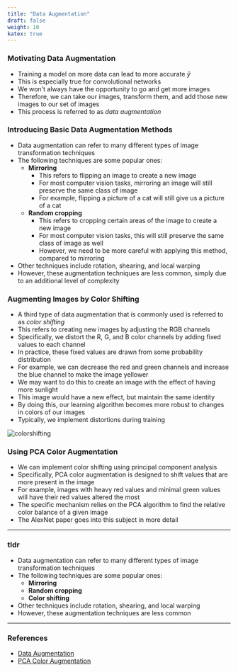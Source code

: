 ```yaml
---
title: "Data Augmentation"
draft: false
weight: 10
katex: true
---
```


### Motivating Data Augmentation
- Training a model on more data can lead to more accurate $\hat{y}$
- This is especially true for convolutional networks
- We won't always have the opportunity to go and get more images
- Therefore, we can take our images, transform them, and add those new images to our set of images
- This process is referred to as *data augmentation*

### Introducing Basic Data Augmentation Methods
- Data augmentation can refer to many different types of image transformation techniques
- The following techniques are some popular ones:
	- **Mirroring**
		- This refers to flipping an image to create a new image
		- For most computer vision tasks, mirroring an image will still preserve the same class of image
		- For example, flipping a picture of a cat will still give us a picture of a cat
	- **Random cropping**
		- This refers to cropping certain areas of the image to create a new image
		- For most computer vision tasks, this will still preserve the same class of image as well
		- However, we need to be more careful with applying this method, compared to mirroring
- Other techniques include rotation, shearing, and local warping
- However, these augmentation techniques are less common, simply due to an additional level of complexity

### Augmenting Images by Color Shifting
- A third type of data augmentation that is commonly used is referred to as *color shifting*
- This refers to creating new images by adjusting the RGB channels
- Specifically, we distort the R, G, and B color channels by adding fixed values to each channel
- In practice, these fixed values are drawn from some probability distribution
- For example, we can decrease the red and green channels and increase the blue channel to make the image yellower
- We may want to do this to create an image with the effect of having more sunlight
- This image would have a new effect, but maintain the same identity
- By doing this, our learning algorithm becomes more robust to changes in colors of our images
- Typically, we implement distortions during training

![colorshifting](/img/colorshifting.svg)

### Using PCA Color Augmentation
- We can implement color shifting using principal component analysis
- Specifically, PCA color augmentation is designed to shift values that are more present in the image
- For example, images with heavy red values and minimal green values will have their red values altered the most
- The specific mechanism relies on the PCA algorithm to find the relative color balance of a given image
- The AlexNet paper goes into this subject in more detail

---

### tldr
- Data augmentation can refer to many different types of image transformation techniques
- The following techniques are some popular ones:
	- **Mirroring**
	- **Random cropping**
	- **Color shifting**
- Other techniques include rotation, shearing, and local warping
- However, these augmentation techniques are less common

---

### References
- [Data Augmentation](https://www.youtube.com/watch?v=JI8saFjK84o&list=PLkDaE6sCZn6Gl29AoE31iwdVwSG-KnDzF&index=21)
- [PCA Color Augmentation](https://machinelearning.wtf/terms/pca-color-augmentation/)
